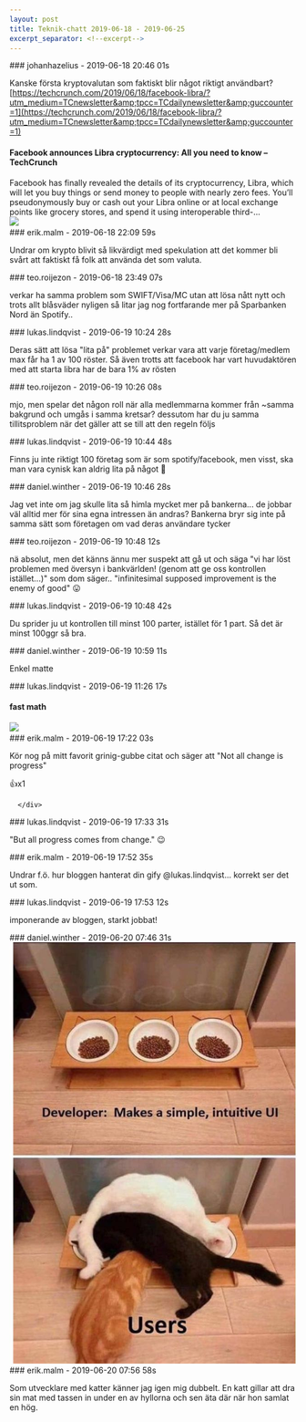 ```yaml
---
layout: post
title: Teknik-chatt 2019-06-18 - 2019-06-25
excerpt_separator: <!--excerpt-->
---
```

<section class="message" markdown="1">
### johanhazelius - 2019-06-18 20:46 01s

Kanske första kryptovalutan som faktiskt blir något riktigt användbart? [https://techcrunch.com/2019/06/18/facebook-libra/?utm_medium=TCnewsletter&amp;tpcc=TCdailynewsletter&amp;guccounter=1](https://techcrunch.com/2019/06/18/facebook-libra/?utm_medium=TCnewsletter&amp;tpcc=TCdailynewsletter&amp;guccounter=1)

<div class="attachment"><h4>Facebook announces Libra cryptocurrency: All you need to know – TechCrunch</h4><div class="text">Facebook has finally revealed the details of its cryptocurrency, Libra, which will let you buy things or send money to people with nearly zero fees. You’ll pseudonymously buy or cash out your Libra online or at local exchange points like grocery stores, and spend it using interoperable third-…</div>
<a href="https://techcrunch.com/2019/06/18/facebook-libra/?utm_medium=TCnewsletter&amp;tpcc=TCdailynewsletter&amp;guccounter=1"><img src="https://techcrunch.com/wp-content/uploads/2019/06/Facebook-Libra.png?w=713" fallback="Facebook announces Libra cryptocurrency: All you need to know – TechCrunch"/></a></div>
    
</section>
<section class="message" markdown="1">
### erik.malm - 2019-06-18 22:09 59s

Undrar om krypto blivit så likvärdigt med spekulation att det kommer bli svårt att faktiskt få folk att använda det som valuta.
</section>
<section class="message" markdown="1">
### teo.roijezon - 2019-06-18 23:49 07s

verkar ha samma problem som SWIFT/Visa/MC utan att lösa nått nytt
och trots allt blåsväder nyligen så litar jag nog fortfarande mer på Sparbanken Nord än Spotify..
</section>
<section class="message" markdown="1">
### lukas.lindqvist - 2019-06-19 10:24 28s

Deras sätt att lösa "lita på" problemet verkar vara att varje företag/medlem max får ha 1 av 100 röster.
Så även trotts att facebook har vart huvudaktören med att starta libra har de bara 1% av rösten
</section>
<section class="message" markdown="1">
### teo.roijezon - 2019-06-19 10:26 08s

mjo, men spelar det någon roll när alla medlemmarna kommer från ~samma bakgrund och umgås i samma kretsar?
dessutom har du ju samma tillitsproblem när det gäller att se till att den regeln följs
</section>
<section class="message" markdown="1">
### lukas.lindqvist - 2019-06-19 10:44 48s

Finns ju inte riktigt 100 företag som är som spotify/facebook, men visst, ska man vara cynisk kan aldrig lita på något 🙂
</section>
<section class="message" markdown="1">
### daniel.winther - 2019-06-19 10:46 28s

Jag vet inte om jag skulle lita så himla mycket mer på bankerna... de jobbar väl alltid mer för sina egna intressen än andras?
Bankerna bryr sig inte på samma sätt som företagen om vad deras användare tycker
</section>
<section class="message" markdown="1">
### teo.roijezon - 2019-06-19 10:48 12s

nä absolut, men det känns ännu mer suspekt att gå ut och säga "vi har löst problemen med översyn i bankvärlden! (genom att ge oss kontrollen istället...)"
som dom säger.. "infinitesimal supposed improvement is the enemy of good" 😛
</section>
<section class="message" markdown="1">
### lukas.lindqvist - 2019-06-19 10:48 42s

Du sprider ju ut kontrollen till minst 100 parter, istället för 1 part. Så det är minst 100ggr så bra.
</section>
<section class="message" markdown="1">
### daniel.winther - 2019-06-19 10:59 11s

Enkel matte
</section>
<section class="message" markdown="1">
### lukas.lindqvist - 2019-06-19 11:26 17s



<div class="attachment"><h4>fast math</h4><div class="text"></div>
<a href="https://giphy.com/gifs/filmeditor--the-hangover-movie-3owzW5c1tPq63MPmWk"><img src="https://media1.giphy.com/media/3owzW5c1tPq63MPmWk/giphy-downsized.gif?cid=6104955e5d09ffb27469424c73f7d146&rid=giphy-downsized.gif" fallback="fast math"/></a></div>
    
</section>
<section class="message" markdown="1">
### erik.malm - 2019-06-19 17:22 03s

Kör nog på mitt favorit grinig-gubbe citat och säger att "Not all change is progress"
<div class="reactionsDiv">
<div class="reactionDiv">
<span title="teo.roijezon reacted this way." class="reactionSpan">
👍x1</span>
</div>
     
      </div>
    
</section>
<section class="message" markdown="1">
### lukas.lindqvist - 2019-06-19 17:33 31s

"But all progress comes from change." 😉
</section>
<section class="message" markdown="1">
### erik.malm - 2019-06-19 17:52 35s

Undrar f.ö. hur bloggen hanterat din gify @lukas.lindqvist... korrekt ser det ut som.
</section>
<section class="message" markdown="1">
### lukas.lindqvist - 2019-06-19 17:53 12s

imponerande av bloggen, starkt jobbat!
</section>
<section class="message" markdown="1">
### daniel.winther - 2019-06-20 07:46 31s


<div class="imageblock">
<a href="/assets/blogAssets/FKQPWFPTJ-Image_from_iOS.jpg">
<img alt="Image from iOS.jpg" src="/assets/blogAssets/FKQPWFPTJ-Image_from_iOS.jpg"/>
</a></div>

     
</section>
<section class="message" markdown="1">
### erik.malm - 2019-06-20 07:56 58s

Som utvecklare med katter känner jag igen mig dubbelt.
En katt gillar att dra sin mat med tassen in under en av hyllorna och sen äta där när hon samlat en hög.

<!--excerpt-->
</section>